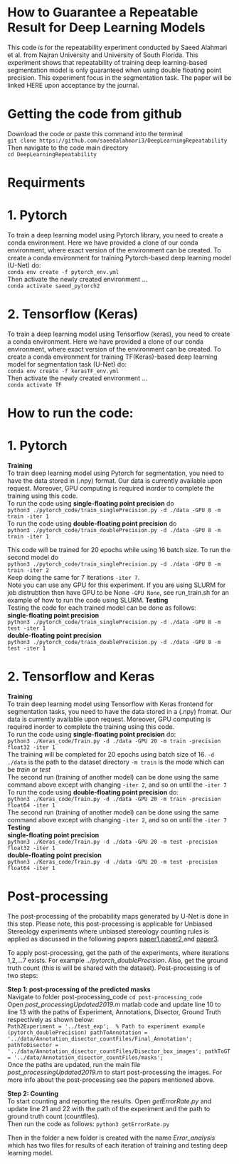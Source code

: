 # How to Guarantee a Repeatable Result for Deep Learning Models  
This code is for the repeatability experiment conducted by Saeed Alahmari et al. from Najran University and University of South Florida. This experiment shows that repeatability of training deep learning-based segmentation model is only guaranteed when using double floating point precision. This experiment focus in the segmentation task. The paper will be linked HERE upon acceptance by the journal. 

# Getting the code from github  
Download the code or paste this command into the terminal  
`git clone https://github.com/saeedalahmari3/DeepLearningRepeatability`  
Then navigate to the code main directory  
`cd DeepLearningRepeatability`  
# Requirments  
# 1. Pytorch  
To train a deep learning model using Pytorch library, you need to create a conda environment. Here we have provided a clone of our conda environment, where exact version of the environment can be created. To create a conda environment for training Pytorch-based deep learning model (U-Net) do:  
`conda env create -f pytorch_env.yml`  
Then activate the newly created environment ...   
`conda activate saeed_pytorch2`  

# 2. Tensorflow (Keras)  
To train a deep learning model using Tensorflow (keras), you need to create a conda environment. Here we have provided a clone of our conda environment, where exact version of the environment can be created. To create a conda environment for training TF(Keras)-based deep learning model for segmentation task (U-Net) do:  
`conda env create -f kerasTF_env.yml`  
Then activate the newly created environment ...  
`conda activate TF`  

# How to run the code:  
# 1. Pytorch  
**Training**  
To train deep learning model using Pytorch for segmentation, you need to have the data stored in (.npy) format. Our data is currently available upon request. Moreover, GPU computing is required inorder to complete the training using this code.  
To run the code using **single-floating point precision** do  
`python3 ./pytorch_code/train_singlePrecision.py -d ./data -GPU 8 -m train -iter 1`  
To run the code using **double-floating point precision** do  
`python3 ./pytorch_code/train_doublePrecision.py -d ./data -GPU 8 -m train -iter 1`  

This code will be trained for 20 epochs while using 16 batch size. To run the second model do  
`python3 ./pytorch_code/train_singlePrecision.py -d ./data -GPU 8 -m train -iter 2`  
Keep doing the same for 7 iterations `-iter 7`.   
Note you can use any GPU for this experiment. If you are using SLURM for job distrubtion then have GPU to be None `-GPU None`, see run_train.sh for an example of how to run the code using SLURM. 
**Testing**  
Testing the code for each trained model can be done as follows:  
**single-floating point precision**  
`python3 ./pytorch_code/train_singlePrecision.py -d ./data -GPU 8 -m test -iter 1`  
**double-floating point precision**  
`python3 ./pytorch_code/train_doublePrecision.py -d ./data -GPU 8 -m test -iter 1`  
# 2. Tensorflow and Keras  
**Training**  
To train deep learning model using Tensorflow with Keras frontend for segmentation tasks, you need to have the data stored in a (.npy) fromat. Our data is currently available upon request. Moreover, GPU computing is required inorder to complete the training using this code.  
To run the code using **single-floating point precision** do:  
`python3 ./Keras_code/Train.py -d ./data -GPU 20 -m train -precision float32 -iter 1`  
The training will be completed for 20 epochs using batch size of 16. `-d ./data` is the path to the dataset directory `-m train` is the mode which can be *train* or *test*  
The second run (training of another model) can be done using the same command above except with changing `-iter 2`, and so on until the `-iter 7`
To run the code using **double-floating point precision** do:  
`python3 ./Keras_code/Train.py -d ./data -GPU 20 -m train -precision float64 -iter 1`  
The second run (training of another model) can be done using the same command above except with changing `-iter 2`, and so on until the `-iter 7`  
**Testing**  
**single-floating point precision**  
`python3 ./Keras_code/Train.py -d ./data -GPU 20 -m test -precision float32 -iter 1`   
**double-floating point precision**   
`python3 ./Keras_code/Train.py -d ./data -GPU 20 -m test -precision float64 -iter 1`  

# Post-processing  
The post-processing of the probability maps generated by U-Net is done in this step. Please note, this post-processing is applicable for Unbiased Stereology experiments where unbiased stereology counting rules is applied as discussed in the following papers [paper1](https://www.sciencedirect.com/science/article/pii/S0891061818300929),[paper2](https://ieeexplore.ieee.org/abstract/document/8614131),and [paper3](https://ieeexplore.ieee.org/abstract/document/9266043).  

To apply post-processing, get the path of the experiments, where iterations 1,2,...7 exists. For example *../pytorch_doublePrecision*. Also, get the ground truth count (this is will be shared with the dataset). Post-processing is of two steps:  

**Step 1: post-processing of the predicted masks**  
Navigate to folder post-processing_code `cd post-processing_code`  
Open *post_processingUpdated2019.m* matlab code and update line 10 to line 13 with the paths of Experiment, Annotations, Disector, Ground Truth respectively as shown below:  
`Path2Experiment = '../test_exp';  % Path to experiment example (pytorch_doublePrecision)
pathToAnnotation = '../data/Annotation_disector_countFiles/Final_Annotation';
pathToDisector = '../data/Annotation_disector_countFiles/Disector_box_images';
pathToGT = '../data/Annotation_disector_countFiles/masks';`  
Once the paths are updated, run the main file *post_processingUpdated2019.m* to start post-processing the images. For more info about the post-processing see the papers mentioned above.  

**Step 2: Counting**  
To start counting and reporting the results.
Open *getErrorRate.py* and update line 21 and 22 with the path of the experiment and the path to ground truth count (countfiles).  
Then run the code as follows: `python3 getErrorRate.py`

Then in the folder <Path2Experiment> a new folder is created with the name *Error_analysis* which has two files for results of each iteration of training and testing deep learning model.
